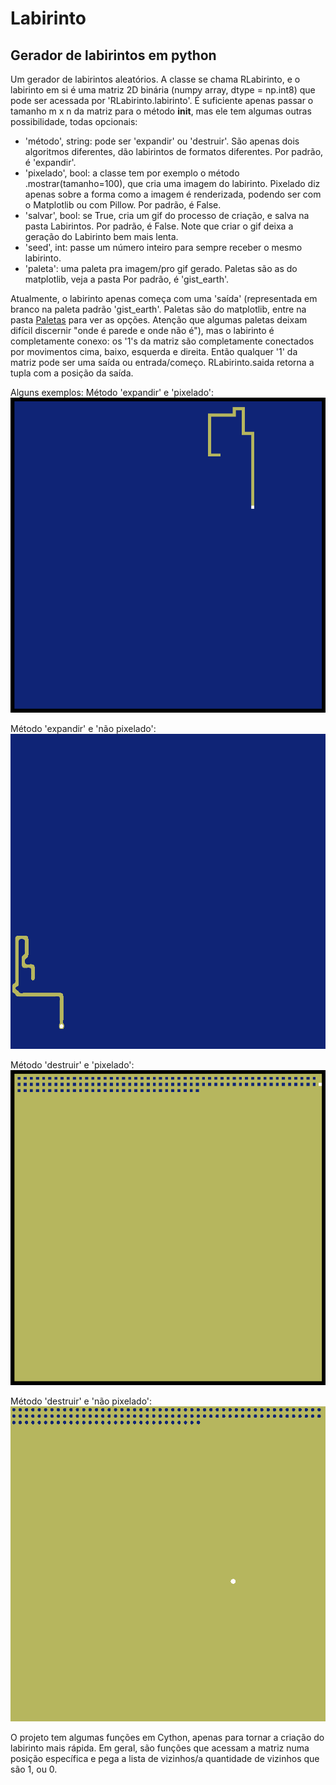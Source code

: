 # Labirinto
## Gerador de labirintos em python

Um gerador de labirintos aleatórios. A classe se chama RLabirinto, e o labirinto em si é uma matriz 2D binária (numpy array, dtype = np.int8) que pode ser acessada por 'RLabirinto.labirinto'. 
É suficiente apenas passar o tamanho m x n da matriz para o método __init__, mas ele tem algumas outras possibilidade, todas opcionais:
- 'método', string: pode ser 'expandir' ou 'destruir'. São apenas dois algoritmos diferentes, dão labirintos de formatos diferentes. Por padrão, é 'expandir'.
- 'pixelado', bool: a classe tem por exemplo o método .mostrar(tamanho=100), que cria uma imagem do labirinto. Pixelado diz apenas sobre a forma como a imagem é renderizada, podendo ser com o Matplotlib ou com Pillow.  Por padrão, é False.
- 'salvar', bool: se True, cria um gif do processo de criação, e salva na pasta Labirintos.  Por padrão, é False. Note que criar o gif deixa a geração do Labirinto bem mais lenta.
- 'seed', int: passe um número inteiro para sempre receber o mesmo labirinto.
- 'paleta': uma paleta pra imagem/pro gif gerado. Paletas são as do matplotlib, veja a pasta  Por padrão, é 'gist_earth'.

Atualmente, o labirinto apenas começa com uma 'saída' (representada em branco na paleta padrão 'gist_earth'. Paletas são do matplotlib, entre na pasta [Paletas](https://github.com/Burrno/Labirinto/tree/main/Paletas) para ver as opções. Atenção que algumas paletas deixam difícil discernir "onde é parede e onde não é"), mas o labirinto é completamente conexo: os '1's da matriz são completamente conectados por movimentos cima, baixo, esquerda e direita. Então qualquer '1' da matriz pode ser uma saída ou entrada/começo. RLabirinto.saida retorna a tupla com a posição da saída.

Alguns exemplos:
Método 'expandir' e 'pixelado':
  ![Método 'destruir' e 'pixelado'](https://github.com/Burrno/Labirinto/blob/main/Labirintos/Exemplos/Exp_pixel.gif)

Método 'expandir' e 'não pixelado':
  ![Método 'destruir' e 'pixelado'](https://github.com/Burrno/Labirinto/blob/main/Labirintos/Exemplos/Exp_noPixel.gif)

Método 'destruir' e 'pixelado':
  ![Método 'destruir' e 'pixelado'](https://github.com/Burrno/Labirinto/blob/main/Labirintos/Exemplos/Dest_Pixel.gif)

Método 'destruir' e 'não pixelado':
  ![Método 'destruir' e 'pixelado'](https://github.com/Burrno/Labirinto/blob/main/Labirintos/Exemplos/Dest_noPixel.gif)


O projeto tem algumas funções em Cython, apenas para tornar a criação do labirinto mais rápida. Em geral, são funções que acessam a matriz numa posição específica e pega a lista de vizinhos/a quantidade de vizinhos que são 1, ou 0. 

